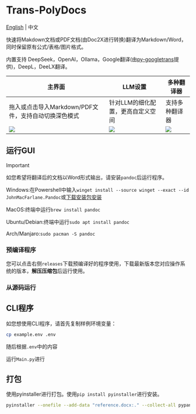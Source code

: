 # Trans-PolyDocs

[English](README_EN.md) | 中文

快速将Makdown文档或PDF文档(由Doc2X进行转换)翻译为Markdown/Word，同时保留原有公式/表格/图片格式。

内置支持 DeepSeek，OpenAI，Ollama，Google翻译(由[py-googletrans](https://github.com/ssut/py-googletrans)提供)，DeepL，DeeLX翻译。

| 主界面                                             | LLM设置                                                       | 多种翻译器                                                             |
| ---------------------------------------------------- | -------------------------------------------------------------- | -------------------------------------------------------------------- |
| 拖入或点击导入Markdown/PDF文件，支持自动切换深色模式 | 针对LLM的细化配置，更高自定义空间 | 支持多种翻译器 |
| <img src="https://github.com/user-attachments/assets/4a56614e-03cd-400f-a7bd-abf1907d0bd1"/>| <img src="https://github.com/user-attachments/assets/748ab2bf-181a-47f1-876f-5219f3a8df56"/>| <img src="https://github.com/user-attachments/assets/c4de4326-f245-4f77-bfe2-587e039c2887"/>     |

## 运行GUI

> [!IMPORTANT]
> 如您希望将翻译后的文档以Word形式输出，请安装`pandoc`后运行程序。
>
> Windows:在Powershell中输入`winget install --source winget --exact --id JohnMacFarlane.Pandoc`或[下载安装包安装](https://pandoc.org/installing.html)
>
> MacOS:终端中运行`brew install pandoc`
>
> Ubuntu/Debian:终端中运行`sudo apt install pandoc`
>
> Arch/Manjaro:`sudo pacman -S pandoc`

### 预编译程序

您可以点击右侧`releases`下载预编译好的程序使用，下载最新版本您对应操作系统的版本，**解压压缩包**后运行使用。

### 从源码运行

## CLI程序

如您想使用CLI程序，请首先复制样例环境变量：

```bash
cp example.env .env
```

随后根据`.env`中的内容

运行`Main.py`进行

## 打包

使用pyinstaller进行打包。使用`pip install pyinstaller`进行安装。

```bash
pyinstaller --onefile --add-data "reference.docx:." --collect-all pypandoc_binary app.py
```